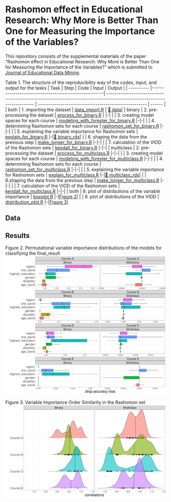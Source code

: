 # Rashomon effect in Educational Research: Why More is Better Than One for Measuring the Importance of the Variables?

This repository consists of the supplemental materials of the paper "Rashomon effect in Educational Research: Why More is Better Than One for Measuring the Importance of the Variables?" which is submitted to [Journal of Educational Data Mining](https://jedm.educationaldatamining.org/index.php/JEDM/index).

Table 1. The structure of the reproducibility way of the codes, input, and output for the tasks
| Task       | Step                                                 | Code                                                                                                                     | Input                                                 | Output |
| ---------- |------------------------------------------------------| ------------------------------------------------------------------------------------------------------------------------ | ----------------------------------------------------- | ------ |
| both       | 1. importing the dataset                                | [data_import.R](https://github.com/mcavs/JEDM_paper/blob/main/data_import.R)                                             | [:file_folder: data](https://github.com/mcavs/JEDM_paper/tree/main/data)|
| binary     | 2. pre-processing the dataset                           | [process_for_binary.R](https://github.com/mcavs/JEDM_paper/blob/main/process_for_binary.R)                               | []() |-|
|            | 3. creating model spaces for each course                | [modeling_with_forester_for_binary.R](https://github.com/mcavs/JEDM_paper/blob/main/modeling_with_forester_for_binary.R) |-|-|
|            | 4. determining Rashomon sets for each course            | [rashomon_set_for_binary.R](https://github.com/mcavs/JEDM_paper/blob/main/rashomon_set_for_binary.R)                     |-|-|
|            | 5. explaining the variable importance for Rashomon sets | [explain_for_binary.R](https://github.com/mcavs/JEDM_paper/blob/main/explain_for_binary.R)                               |-|[:file_folder: binary_rds](https://github.com/mcavs/JEDM_paper/tree/main/binary_rds)|
|            | 6. shaping the data from the previous step              | [make_longer_for_binary.R](https://github.com/mcavs/JEDM_paper/blob/main/make_longer_for_binary.R)                       |-|-|
|            | 7. calculation of the VIOD of the Rashomon sets         | [kendall_for_binary.R](https://github.com/mcavs/JEDM_paper/blob/main/kendall_for_binary.R)                               |-|-|
| multiclass | 2. pre-processing the dataset                           | [process_for_multiclass.R](https://github.com/mcavs/JEDM_paper/blob/main/process_for_multiclass.R)                       |-|-|
|            | 3. creating model spaces for each course                | [modeling_with_forester_for_multiclass.R]()                                                                              |-|-|
|            | 4. determining Rashomon sets for each course            | [rashomon_set_for_multiclass.R](https://github.com/mcavs/JEDM_paper/blob/main/rashomon_set_for_multiclass.R)             |-|-|
|            | 5. explaining the variable importance for Rashomon sets | [explain_for_multiclass.R](https://github.com/mcavs/JEDM_paper/blob/main/explain_for_multiclass.R)                       |-|[:file_folder: multiclass_rds](https://github.com/mcavs/JEDM_paper/tree/main/binary_rds)|
|            | 6.shaping the data from the previous step              | [make_longer_for_multiclass.R](https://github.com/mcavs/JEDM_paper/blob/main/make_longer_for_multiclass.R)               |-|-|
|            | 7. calculation of the VIOD of the Rashomon sets         | [kendall_for_multiclass.R](https://github.com/mcavs/JEDM_paper/blob/main/kendall_for_multiclass.R)                       |-|-|
| both       | 8. plot of distributions of the variable importance     | [boxplot.R](https://github.com/mcavs/JEDM_paper/blob/main/code/boxplot.R)                                                |-|[Figure 2]()|
|            | 9. plot of distributions of the VIOD                    | [distribution_plot.R](https://github.com/mcavs/JEDM_paper/blob/main/code/distribution_plot.R)                            |-|[Figure 3]()|

## Data


## Results

Figure 2. Permutational variable importance distributions of the models for classifying the final_result
<img src="https://github.com/mcavs/JEDM_paper/blob/main/plot/Figure2.png" width="800">

Figure 3. Variable Importance Order Similarity in the Rashomon set
<img src="https://github.com/mcavs/JEDM_paper/blob/main/plot/Figure3.png" width="800">
